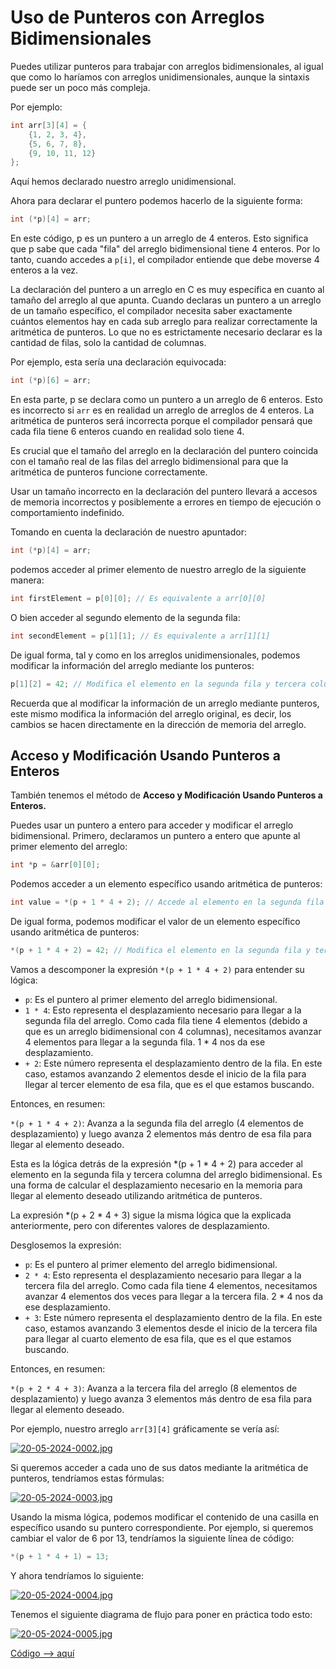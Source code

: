 # Uso de Punteros con Arreglos Bidimensionales

Puedes utilizar punteros para trabajar con arreglos bidimensionales, al igual que como lo haríamos con arreglos unidimensionales, aunque la sintaxis puede ser un poco más compleja.

Por ejemplo:

```c
int arr[3][4] = {
    {1, 2, 3, 4},
    {5, 6, 7, 8},
    {9, 10, 11, 12}
};
```
Aquí hemos declarado nuestro arreglo unidimensional.

Ahora para declarar el puntero podemos hacerlo de la siguiente forma:

```c
int (*p)[4] = arr;
```
En este código, p es un puntero a un arreglo de 4 enteros. Esto significa que p sabe que cada "fila" del arreglo bidimensional tiene 4 enteros. Por lo tanto, cuando accedes a `p[i]`, el compilador entiende que debe moverse 4 enteros a la vez.


La declaración del puntero a un arreglo en C es muy específica en cuanto al tamaño del arreglo al que apunta. Cuando declaras un puntero a un arreglo de un tamaño específico, el compilador necesita saber exactamente cuántos elementos hay en cada sub arreglo para realizar correctamente la aritmética de punteros. Lo que no es estrictamente necesario declarar es la cantidad de filas, solo la cantidad de columnas.

Por ejemplo, esta sería una declaración equivocada:

```c
int (*p)[6] = arr;
```
En esta parte, p se declara como un puntero a un arreglo de 6 enteros. Esto es incorrecto si `arr` es en realidad un arreglo de arreglos de 4 enteros. La aritmética de punteros será incorrecta porque el compilador pensará que cada fila tiene 6 enteros cuando en realidad solo tiene 4.

Es crucial que el tamaño del arreglo en la declaración del puntero coincida con el tamaño real de las filas del arreglo bidimensional para que la aritmética de punteros funcione correctamente.

Usar un tamaño incorrecto en la declaración del puntero llevará a accesos de memoria incorrectos y posiblemente a errores en tiempo de ejecución o comportamiento indefinido.

Tomando en cuenta la declaración de nuestro apuntador:

```c
int (*p)[4] = arr;
```

podemos acceder al primer elemento de nuestro arreglo de la siguiente manera:

```c
int firstElement = p[0][0]; // Es equivalente a arr[0][0]
```

O bien acceder al segundo elemento de la segunda fila:

```c
int secondElement = p[1][1]; // Es equivalente a arr[1][1]
```

De igual forma, tal y como en los arreglos unidimensionales, podemos modificar la información del arreglo mediante los punteros:

```c
p[1][2] = 42; // Modifica el elemento en la segunda fila y tercera columna a 42
```

Recuerda que al modificar la información de un arreglo mediante punteros, este mismo modifica la información del arreglo original, es decir, los cambios se hacen directamente en la dirección de memoria del arreglo.

## Acceso y Modificación Usando Punteros a Enteros

También tenemos el método de **Acceso y Modificación Usando Punteros a Enteros.**

Puedes usar un puntero a entero para acceder y modificar el arreglo bidimensional. Primero, declaramos un puntero a entero que apunte al primer elemento del arreglo:

```c
int *p = &arr[0][0];
```

Podemos acceder a un elemento específico usando aritmética de punteros:

```c
int value = *(p + 1 * 4 + 2); // Accede al elemento en la segunda fila y tercera columna (valor 7)
```

De igual forma, podemos modificar el valor de un elemento específico usando aritmética de punteros:

```c
*(p + 1 * 4 + 2) = 42; // Modifica el elemento en la segunda fila y tercera columna a 42
```

Vamos a descomponer la expresión `*(p + 1 * 4 + 2)` para entender su lógica:
- `p`: Es el puntero al primer elemento del arreglo bidimensional.
- `1 * 4`: Esto representa el desplazamiento necesario para llegar a la segunda fila del arreglo. Como cada fila tiene 4 elementos (debido a que es un arreglo bidimensional con 4 columnas), necesitamos avanzar 4 elementos para llegar a la segunda fila. 1 * 4 nos da ese desplazamiento.
- `+ 2`: Este número representa el desplazamiento dentro de la fila. En este caso, estamos avanzando 2 elementos desde el inicio de la fila para llegar al tercer elemento de esa fila, que es el que estamos buscando.

Entonces, en resumen:

`*(p + 1 * 4 + 2)`: Avanza a la segunda fila del arreglo (4 elementos de desplazamiento) y luego avanza 2 elementos más dentro de esa fila para llegar al elemento deseado.

Esta es la lógica detrás de la expresión *(p + 1 * 4 + 2) para acceder al elemento en la segunda fila y tercera columna del arreglo bidimensional. Es una forma de calcular el desplazamiento necesario en la memoria para llegar al elemento deseado utilizando aritmética de punteros.

La expresión *(p + 2 * 4 + 3) sigue la misma lógica que la explicada anteriormente, pero con diferentes valores de desplazamiento.

Desglosemos la expresión:

- `p`: Es el puntero al primer elemento del arreglo bidimensional.
- `2 * 4`: Esto representa el desplazamiento necesario para llegar a la tercera fila del arreglo. Como cada fila tiene 4 elementos, necesitamos avanzar 4 elementos dos veces para llegar a la tercera fila. 2 * 4 nos da ese desplazamiento.
- `+ 3`: Este número representa el desplazamiento dentro de la fila. En este caso, estamos avanzando 3 elementos desde el inicio de la tercera fila para llegar al cuarto elemento de esa fila, que es el que estamos buscando.

Entonces, en resumen:

`*(p + 2 * 4 + 3)`: Avanza a la tercera fila del arreglo (8 elementos de desplazamiento) y luego avanza 3 elementos más dentro de esa fila para llegar al elemento deseado.

Por ejemplo, nuestro arreglo `arr[3][4]` gráficamente se vería así:

[![20-05-2024-0002.jpg](https://i.postimg.cc/wjL1wWCV/20-05-2024-0002.jpg)](https://postimg.cc/nXVVz1cj)

Si queremos acceder a cada uno de sus datos mediante la aritmética de punteros, tendríamos estas fórmulas:

[![20-05-2024-0003.jpg](https://i.postimg.cc/BZ16N79V/20-05-2024-0003.jpg)](https://postimg.cc/grmm2D0V)

Usando la misma lógica, podemos modificar el contenido de una casilla en específico usando su puntero correspondiente. Por ejemplo, si queremos cambiar el valor de 6 por 13, tendríamos la siguiente línea de código:

```c
*(p + 1 * 4 + 1) = 13;
```

Y ahora tendríamos lo siguiente:

[![20-05-2024-0004.jpg](https://i.postimg.cc/G3J0cvkp/20-05-2024-0004.jpg)](https://postimg.cc/Cd1r7Bry)


Tenemos el siguiente diagrama de flujo para poner en práctica todo esto:

[![20-05-2024-0005.jpg](https://i.postimg.cc/wvjwNrxs/20-05-2024-0005.jpg)](https://postimg.cc/SXHLFDMy)

[Código --> aquí](usoPunterosConArreglosBidimensionales.c)